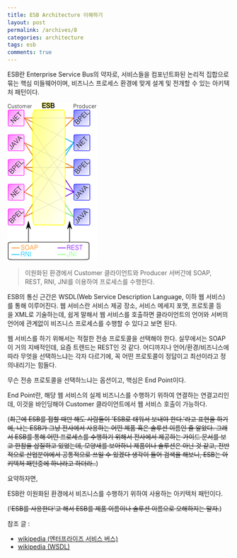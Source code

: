 ```yaml
---
title: ESB Architecture 이해하기
layout: post
permalink: /archives/8
categories: architecture
tags: esb
comments: true
---
```

ESB란 Enterprise Service Bus의 약자로, 서비스들을 컴포넌트화된 논리적 집합으로 묶는 핵심 미들웨어이며, 비즈니스 프로세스 환경에 맞게 설계 및 전개할 수 있는 아키텍처 패턴이다.

![](../assets/archives/8/esb.png)
> 이원화된 환경에서 Customer 클라이언트와 Producer 서버간에 SOAP, REST, RNI, JNI를 이용하여 프로세스를 수행한다.

ESB의 통신 근간은 WSDL(Web Service Description Language, 이하 웹 서비스)를 통해 이루어진다. 웹 서비스란 서비스 제공 장소, 서비스 메세지 포맷, 프로토콜 등을 XML로 기술하는데, 쉽게 말해서 웹 서비스를 호출하면 클라이언트의 언어와 서버의 언어에 관계없이 비즈니스 프로세스를 수행할 수 있다고 보면 된다.

웹 서비스를 하기 위해서는 적절한 전송 프로토콜을 선택해야 한다. 실무에서는 SOAP이 거의 지배적인데, 요즘 트렌드는 REST인 것 같다. 어디까지나 언어/환경/비즈니스에 따라 무엇을 선택하느냐는 각자 다르기에, 꼭 어떤 프로토콜이 정답이고 최선이라고 정의내리기는 힘들다.

무슨 전송 프로토콜을 선택하느냐는 옵션이고, 핵심은 End Point이다.
  
End Point란, 해당 웹 서비스의 실제 비즈니스를 수행하기 위하여 연결하는 연결고리인데, 이것을 바인딩해야 Customer 클라이언트에서 웹 서비스 호출이 가능하다.

(~~최근에 ESB를 접할 때만 해도 사람들이 'ESB로 태워서 보내야 한다.'라고 표현을 하기에, 나는 ESB가 그냥 전사에서 사용하는 어떤 제품 혹은 솔루션 이름인 줄 알았다. 그래서 ESB를 통해 어떤 프로세스를 수행하기 위해서 전사에서 제공하는 가이드 문서를 보고 한참을 삽질하고 있었는데, 모양새를 보아하니 제품이나 솔루션은 아닌 것 같고, 전반적으로 산업분야에서 공통적으로 쓰일 수 있겠다 생각이 들어 검색을 해보니, ESB는 아키텍처 패턴중에 하나라고 하더라..~~)

요약하자면,
  
ESB란 이원화된 환경에서 비즈니스를 수행하기 위하여 사용하는 아키텍처 패턴이다.
  
(~~'ESB를 사용한다'고 해서 ESB를 제품 이름이나 솔루션 이름으로 오해하지는 말자.~~)

참조 글 :
- [wikipedia (엔터프라이즈 서비스 버스)](https://ko.wikipedia.org/wiki/%EC%97%94%ED%84%B0%ED%94%84%EB%9D%BC%EC%9D%B4%EC%A6%88_%EC%84%9C%EB%B9%84%EC%8A%A4_%EB%B2%84%EC%8A%A4)
- [wikipedia (WSDL)](https://ko.wikipedia.org/wiki/WSDL)
